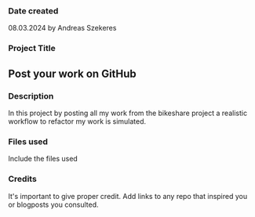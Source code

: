 
### Date created
08.03.2024 by Andreas Szekeres

### Project Title
## Post your work on GitHub

### Description
In this project by posting all my work from the bikeshare project a realistic workflow to refactor my work is simulated.

### Files used
Include the files used

### Credits
It's important to give proper credit. Add links to any repo that inspired you or blogposts you consulted.

